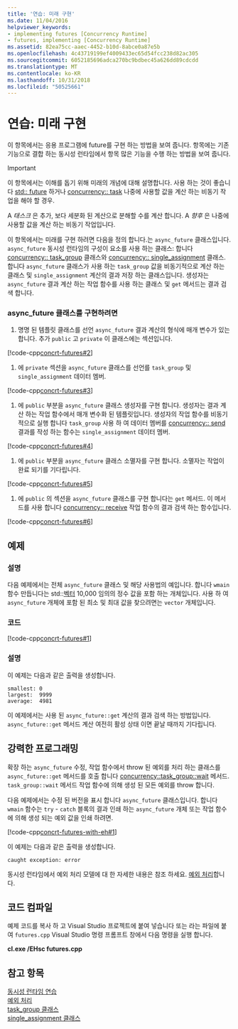 ```yaml
---
title: '연습: 미래 구현'
ms.date: 11/04/2016
helpviewer_keywords:
- implementing futures [Concurrency Runtime]
- futures, implementing [Concurrency Runtime]
ms.assetid: 82ea75cc-aaec-4452-b10d-8abce0a87e5b
ms.openlocfilehash: 4c43719199ef4009433ec65d54fcc238d82ac305
ms.sourcegitcommit: 6052185696adca270bc9bdbec45a626dd89cdcdd
ms.translationtype: MT
ms.contentlocale: ko-KR
ms.lasthandoff: 10/31/2018
ms.locfileid: "50525661"
---
```

# <a name="walkthrough-implementing-futures"></a>연습: 미래 구현

이 항목에서는 응용 프로그램에 future를 구현 하는 방법을 보여 줍니다. 항목에는 기존 기능으로 결합 하는 동시성 런타임에서 항목 많은 기능을 수행 하는 방법을 보여 줍니다.

> [!IMPORTANT]
>  이 항목에서는 이해를 돕기 위해 미래의 개념에 대해 설명합니다. 사용 하는 것이 좋습니다 [std:: future](../../standard-library/future-class.md) 하거나 [concurrency:: task](../../parallel/concrt/reference/task-class.md) 나중에 사용할 값을 계산 하는 비동기 작업을 해야 할 경우.

A *태스크* 은 추가, 보다 세분화 된 계산으로 분해할 수를 계산 합니다. A *향후* 은 나중에 사용할 값을 계산 하는 비동기 작업입니다.

이 항목에서는 미래를 구현 하려면 다음을 정의 합니다.는 `async_future` 클래스입니다. `async_future` 동시성 런타임의 구성이 요소를 사용 하는 클래스: 합니다 [concurrency:: task_group](reference/task-group-class.md) 클래스와 [concurrency:: single_assignment](../../parallel/concrt/reference/single-assignment-class.md) 클래스. 합니다 `async_future` 클래스가 사용 하는 `task_group` 값을 비동기적으로 계산 하는 클래스 및 `single_assignment` 계산의 결과 저장 하는 클래스입니다. 생성자는 `async_future` 결과 계산 하는 작업 함수를 사용 하는 클래스 및 `get` 메서드는 결과 검색 합니다.

### <a name="to-implement-the-asyncfuture-class"></a>async_future 클래스를 구현하려면

1. 명명 된 템플릿 클래스를 선언 `async_future` 결과 계산의 형식에 매개 변수가 있는 합니다. 추가 `public` 고 `private` 이 클래스에는 섹션입니다.

[!code-cpp[concrt-futures#2](../../parallel/concrt/codesnippet/cpp/walkthrough-implementing-futures_1.cpp)]

1. 에 `private` 섹션을 `async_future` 클래스를 선언를 `task_group` 및 `single_assignment` 데이터 멤버.

[!code-cpp[concrt-futures#3](../../parallel/concrt/codesnippet/cpp/walkthrough-implementing-futures_2.cpp)]

1. 에 `public` 부분을 `async_future` 클래스 생성자를 구현 합니다. 생성자는 결과 계산 하는 작업 함수에서 매개 변수화 된 템플릿입니다. 생성자의 작업 함수를 비동기적으로 실행 합니다 `task_group` 사용 하 여 데이터 멤버를 [concurrency:: send](reference/concurrency-namespace-functions.md#send) 결과를 작성 하는 함수는 `single_assignment` 데이터 멤버.

[!code-cpp[concrt-futures#4](../../parallel/concrt/codesnippet/cpp/walkthrough-implementing-futures_3.cpp)]

1. 에 `public` 부분을 `async_future` 클래스 소멸자를 구현 합니다. 소멸자는 작업이 완료 되기를 기다립니다.

[!code-cpp[concrt-futures#5](../../parallel/concrt/codesnippet/cpp/walkthrough-implementing-futures_4.cpp)]

1. 에 `public` 의 섹션을 `async_future` 클래스를 구현 합니다는 `get` 메서드. 이 메서드를 사용 합니다 [concurrency:: receive](reference/concurrency-namespace-functions.md#receive) 작업 함수의 결과 검색 하는 함수입니다.

[!code-cpp[concrt-futures#6](../../parallel/concrt/codesnippet/cpp/walkthrough-implementing-futures_5.cpp)]

## <a name="example"></a>예제

### <a name="description"></a>설명

다음 예제에서는 전체 `async_future` 클래스 및 해당 사용법의 예입니다. 합니다 `wmain` 함수 만듭니다는 std::[벡터](../../standard-library/vector-class.md) 10,000 임의의 정수 값을 포함 하는 개체입니다. 사용 하 여 `async_future` 개체에 포함 된 최소 및 최대 값을 찾으려면는 `vector` 개체입니다.

### <a name="code"></a>코드

[!code-cpp[concrt-futures#1](../../parallel/concrt/codesnippet/cpp/walkthrough-implementing-futures_6.cpp)]

### <a name="comments"></a>설명

이 예제는 다음과 같은 출력을 생성합니다.

```Output
smallest: 0
largest:  9999
average:  4981
```

이 예제에서는 사용 된 `async_future::get` 계산의 결과 검색 하는 방법입니다. `async_future::get` 메서드 계산 여전히 활성 상태 이면 끝날 때까지 기다립니다.

## <a name="robust-programming"></a>강력한 프로그래밍

확장 하는 `async_future` 수정, 작업 함수에서 throw 된 예외를 처리 하는 클래스를 `async_future::get` 메서드를 호출 합니다 [concurrency::task_group::wait](reference/task-group-class.md#wait) 메서드. `task_group::wait` 메서드 작업 함수에 의해 생성 된 모든 예외를 throw 합니다.

다음 예제에서는 수정 된 버전을 표시 합니다 `async_future` 클래스입니다. 합니다 `wmain` 함수는 `try` - `catch` 블록의 결과 인쇄 하는 `async_future` 개체 또는 작업 함수에 의해 생성 되는 예외 값을 인쇄 하려면.

[!code-cpp[concrt-futures-with-eh#1](../../parallel/concrt/codesnippet/cpp/walkthrough-implementing-futures_7.cpp)]

이 예제는 다음과 같은 출력을 생성합니다.

```Output
caught exception: error
```

동시성 런타임에서 예외 처리 모델에 대 한 자세한 내용은 참조 하세요. [예외 처리](../../parallel/concrt/exception-handling-in-the-concurrency-runtime.md)합니다.

## <a name="compiling-the-code"></a>코드 컴파일

예제 코드를 복사 하 고 Visual Studio 프로젝트에 붙여 넣습니다 또는 라는 파일에 붙여 `futures.cpp` Visual Studio 명령 프롬프트 창에서 다음 명령을 실행 합니다.

**cl.exe /EHsc futures.cpp**

## <a name="see-also"></a>참고 항목

[동시성 런타임 연습](../../parallel/concrt/concurrency-runtime-walkthroughs.md)<br/>
[예외 처리](../../parallel/concrt/exception-handling-in-the-concurrency-runtime.md)<br/>
[task_group 클래스](reference/task-group-class.md)<br/>
[single_assignment 클래스](../../parallel/concrt/reference/single-assignment-class.md)
